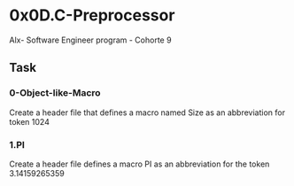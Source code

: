 # 0x0D.C-Preprocessor
Alx- Software Engineer program - Cohorte 9
## Task
### 0-Object-like-Macro
Create a header file that defines a macro named Size as an abbreviation for token 1024
### 1.PI
Create a header file defines a macro PI as an abbreviation for the token 3.14159265359
